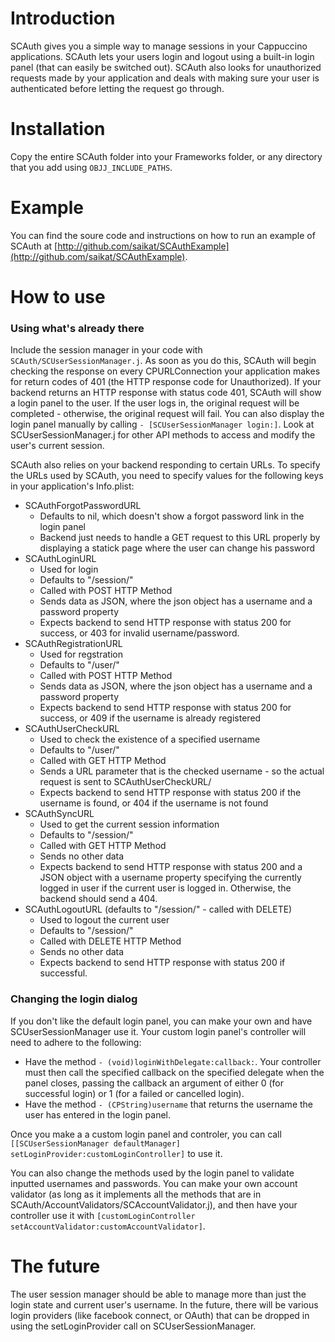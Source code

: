 Introduction
============

SCAuth gives you a simple way to manage sessions in your Cappuccino applications.  SCAuth lets your users login and logout using a built-in login panel (that can easily be switched out).  SCAuth also looks for unauthorized requests made by your application and deals with making sure your user is authenticated before letting the request go through.

Installation
============

Copy the entire SCAuth folder into your Frameworks folder, or any directory that you add using `OBJJ_INCLUDE_PATHS`.

Example
=======

You can find the soure code and instructions on how to run an example of SCAuth at [http://github.com/saikat/SCAuthExample](http://github.com/saikat/SCAuthExample).

How to use
==========

### Using what's already there ###
Include the session manager in your code with `SCAuth/SCUserSessionManager.j`.  As soon as you do this, SCAuth will begin checking the response on every CPURLConnection your application makes for return codes of 401 (the HTTP response code for Unauthorized).  If your backend returns an HTTP response with status code 401, SCAuth will show a login panel to the user.  If the user logs in, the original request will be completed - otherwise, the original request will fail.  You can also display the login panel manually by calling `- [SCUserSessionManager login:]`.  Look at SCUserSessionManager.j for other API methods to access and modify the user's current session.  

SCAuth also relies on your backend responding to certain URLs.  To specify the URLs used by SCAuth, you need to specify values for the following keys in your application's Info.plist:

*	SCAuthForgotPasswordURL 
  	* Defaults to nil, which doesn't show a forgot password link in the login panel
  	* Backend just needs to handle a GET request to this URL properly by displaying a statick page where the user can change his password
*	SCAuthLoginURL 
	* Used for login
	* Defaults to "/session/"
	* Called with POST HTTP Method
	* Sends data as JSON, where the json object has a username and a password property
	* Expects backend to send HTTP response with status 200 for success, or 403 for invalid username/password.
*	SCAuthRegistrationURL
	* Used for regstration
	* Defaults to "/user/"
	* Called with POST HTTP Method
	* Sends data as JSON, where the json object has a username and a password property
	* Expects backend to send HTTP response with status 200 for success, or 409 if the username is already registered
*	SCAuthUserCheckURL 
	* Used to check the existence of a specified username
	* Defaults to "/user/"
	* Called with GET HTTP Method
	* Sends a URL parameter that is the checked username - so the actual request is sent to SCAuthUserCheckURL/<username>
	* Expects backend to send HTTP response with status 200 if the username is found, or 404 if the username is not found
*	SCAuthSyncURL 
	* Used to get the current session information
	* Defaults to "/session/"
	* Called with GET HTTP Method
	* Sends no other data
	* Expects backend to send HTTP response with status 200 and a JSON object with a username property specifying the currently logged in user if the current user is logged in.  Otherwise, the backend should send a 404.
*	SCAuthLogoutURL (defaults to "/session/" - called with DELETE)
	* Used to logout the current user
	* Defaults to "/session/"
	* Called with DELETE HTTP Method
	* Sends no other data
	* Expects backend to send HTTP response with status 200 if successful.

### Changing the login dialog ###
If you don't like the default login panel, you can make your own and have SCUserSessionManager use it.  Your custom login panel's controller will need to adhere to the following:

*	Have the method `- (void)loginWithDelegate:callback:`.  Your controller must then call the specified callback on the specified delegate when the panel closes, passing the callback an argument of either 0 (for successful login) or 1 (for a failed or cancelled login).
*	Have the method `- (CPString)username` that returns the username the user has entered in the login panel.

Once you make a a custom login panel and controler, you can call `[[SCUserSessionManager defaultManager] setLoginProvider:customLoginController]` to use it.

You can also change the methods used by the login panel to validate inputted usernames and passwords.  You can make your own account validator (as long as it implements all the methods that are in SCAuth/AccountValidators/SCAccountValidator.j), and then have your controller use it with `[customLoginController setAccountValidator:customAccountValidator]`.

The future
==========

The user session manager should be able to manage more than just the login state and current user's username.  In the future, there will be various login providers (like facebook connect, or OAuth) that can be dropped in using the setLoginProvider call on SCUserSessionManager.